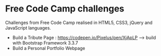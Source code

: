 # Free Code Camp challenges

Challenges from Free Code Camp realised in HTML5, CSS3, jQuery and JavaScript languages.

* Build a Tribute Page : https://codepen.io/Pixelus/pen/XjApLP --> build with Bootstrap Framework 3.3.7
* Build a Personal Portfolio Webpage
